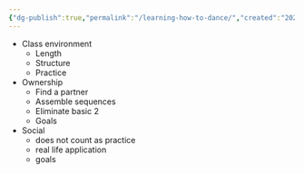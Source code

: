 ```yaml
---
{"dg-publish":true,"permalink":"/learning-how-to-dance/","created":"2024-10-24T15:36:27.979-04:00","updated":"2024-10-24T15:40:45.361-04:00"}
---
```



- Class environment
	- Length
	- Structure
	- Practice
- Ownership
	- Find a partner
	- Assemble sequences
	- Eliminate basic 2
	- Goals
- Social
	- does not count as practice
	- real life application
	- goals
